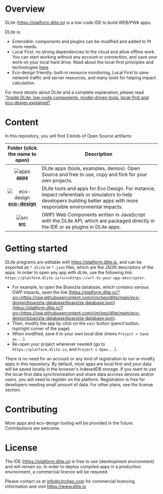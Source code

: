# Overview

DLite (https://platform.dlite.io) is a low-code IDE to build WEB/PWA apps.

DLite is:

- Extensible: components and plugins can be modified and added to fit more needs.
- Local First: no strong dependencies to the cloud and allow offline work. You can start working without any account or connection, and save your work on your local hard drive. Read about the local-first principles and technologies [here](https://localfirstweb.dev/).
- Eco-design friendly: built-in resource monitoring, Local First to save network traffic and server resources, and many tools for helping impact calculation.

For more details about DLite and a complete explanation, please read ["Inside DLite: low-code components, model-driven tools, local-first and eco-design explained"](https://cincheo.com/2022/04/16/inside-dlite-low-code-components-model-driven-tools-local-first-and-eco-design-explained/).

# Content

In this repository, you will find 3 kinds of Open Source artifacts:

| Folder (click the name to open) | Description | 
| :-------------: | ------------- |
| ![apps](https://img.icons8.com/stickers/100/squared-menu.png)<br>**[apps](apps/README.md)** | DLite apps (tools, examples, demos). Open Source and free to use, copy and fork for your own projects. |
| ![eco-design](https://img.icons8.com/stickers/100/ecology-button.png)<br>**[eco-design](eco-design/README.md)** | DLite tools and apps for Eco Design. For instance, impact referentials or simulators to help developers building better apps with more responsible environmental impacts. |
| ![src](https://img.icons8.com/stickers/100/blockly-blue.png)<br>**[src](src/README.md)** | (WIP) Web Components written in JavaScript with the DLite API, which are packaged directly in the IDE or as plugins in DLite apps. |

# Getting started

DLite programs are editable with https://platform.dlite.io, and can be exported as ``*.dlite`` or ``*.json`` files,
which are the JSON descriptors of the apps. In order to open any app with dLite, use the following link: ``https://platform.dlite.io?src=https://url-to-your-app-descriptor``.

- For example, to open the Boavizta database, which contains various GWP impacts, open the link [https://platform.dlite.io/?src=https://raw.githubusercontent.com/cincheo/dlite/main/eco-design/boavizta-database/boavizta-database.json](https://platform.dlite.io/?src=https://raw.githubusercontent.com/cincheo/dlite/main/eco-design/boavizta-database/boavizta-database.json).
- Then, modify the app by click on the ``edit`` button (pencil button, top/right corner of the page).
- When modified, save it to your own local disk (menu ``Project > Save as...``).
- Re-open your project whenever needed (go to ``https://platform.dlite.io``, and ``Project > Open...``).

There is no need for an account or any kind of registration to run or modify apps in this repository. By default, most apps are local first and your data will be saved locally in the browser's IndexedDB storage.
If you want to use the local-first data synchronization and share data accross devices and/or users, you will need to register on the platform. Registration is free for developers needing small amount of data. For other plans, see the license section.

# Contributing

More apps and eco-design tooling will be provided in the future. Contributions are welcome. 

# License

The IDE (https://platform.dlite.io) is free to use (development environment) and will remain so. In order to deploy compiled apps in a production envrionment, a commercial licence will be required.

Please contact us at info@cincheo.com for commercial licencing information and visit https://www.dlite.io
